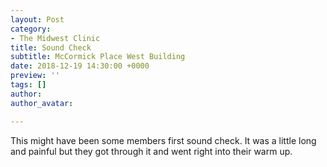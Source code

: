 ```yaml
---
layout: Post
category:
- The Midwest Clinic
title: Sound Check
subtitle: McCormick Place West Building
date: 2018-12-19 14:30:00 +0000
preview: ''
tags: []
author: 
author_avatar: 

---
```

This might have been some members first sound check. It was a little long and painful but they got through it and went right into their warm up.